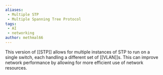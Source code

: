 ```yaml
---
aliases:
 - Multiple STP
 - Multiple Spanning Tree Protocol
tags:
 - AI
 - networking
author: methmal66
---
```

This version of [[STP]] allows for multiple instances of STP to run on a single switch, each handling a different set of [[VLAN]]s. This can improve network performance by allowing for more efficient use of network resources.